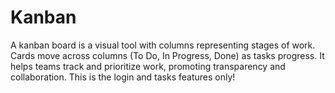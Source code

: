 # Kanban
A kanban board is a visual tool with columns representing stages of work. Cards move across columns (To Do, In Progress, Done) as tasks progress. It helps teams track and prioritize work, promoting transparency and collaboration.
This is the login and tasks features only!
